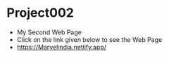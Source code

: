 # Project002 
* My Second Web Page 
* Click on the link given below to see the Web Page  
* https://Marvelindia.netlify.app/
